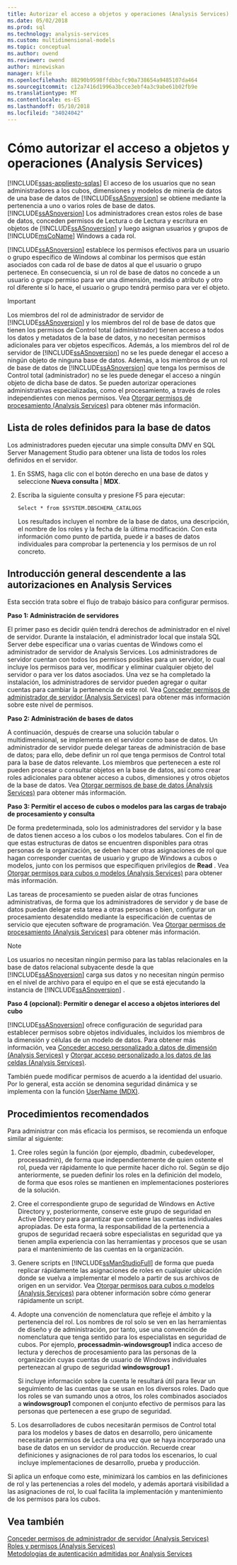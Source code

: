 ```yaml
---
title: Autorizar el acceso a objetos y operaciones (Analysis Services) | Documentos de Microsoft
ms.date: 05/02/2018
ms.prod: sql
ms.technology: analysis-services
ms.custom: multidimensional-models
ms.topic: conceptual
ms.author: owend
ms.reviewer: owend
author: minewiskan
manager: kfile
ms.openlocfilehash: 88290b9598ffdbbcfc90a738654a9485107da464
ms.sourcegitcommit: c12a7416d1996a3bcce3ebf4a3c9abe61b02fb9e
ms.translationtype: MT
ms.contentlocale: es-ES
ms.lasthandoff: 05/10/2018
ms.locfileid: "34024042"
---
```

# <a name="authorizing-access-to-objects-and-operations-analysis-services"></a>Cómo autorizar el acceso a objetos y operaciones (Analysis Services)
[!INCLUDE[ssas-appliesto-sqlas](../../includes/ssas-appliesto-sqlas.md)]
  El acceso de los usuarios que no sean administradores a los cubos, dimensiones y modelos de minería de datos de una base de datos de [!INCLUDE[ssASnoversion](../../includes/ssasnoversion-md.md)] se obtiene mediante la pertenencia a uno o varios roles de base de datos. [!INCLUDE[ssASnoversion](../../includes/ssasnoversion-md.md)] Los administradores crean estos roles de base de datos, conceden permisos de Lectura o de Lectura y escritura en objetos de [!INCLUDE[ssASnoversion](../../includes/ssasnoversion-md.md)] y luego asignan usuarios y grupos de [!INCLUDE[msCoName](../../includes/msconame-md.md)] Windows a cada rol.  
  
 [!INCLUDE[ssASnoversion](../../includes/ssasnoversion-md.md)] establece los permisos efectivos para un usuario o grupo específico de Windows al combinar los permisos que están asociados con cada rol de base de datos al que el usuario o grupo pertenece. En consecuencia, si un rol de base de datos no concede a un usuario o grupo permiso para ver una dimensión, medida o atributo y otro rol diferente sí lo hace, el usuario o grupo tendrá permiso para ver el objeto.  
  
> [!IMPORTANT]  
>  Los miembros del rol de administrador de servidor de [!INCLUDE[ssASnoversion](../../includes/ssasnoversion-md.md)] y los miembros del rol de base de datos que tienen los permisos de Control total (administrador) tienen acceso a todos los datos y metadatos de la base de datos, y no necesitan permisos adicionales para ver objetos específicos. Además, a los miembros del rol de servidor de [!INCLUDE[ssASnoversion](../../includes/ssasnoversion-md.md)] no se les puede denegar el acceso a ningún objeto de ninguna base de datos. Además, a los miembros de un rol de base de datos de [!INCLUDE[ssASnoversion](../../includes/ssasnoversion-md.md)] que tenga los permisos de Control total (administrador) no se les puede denegar el acceso a ningún objeto de dicha base de datos. Se pueden autorizar operaciones administrativas especializadas, como el procesamiento, a través de roles independientes con menos permisos. Vea [Otorgar permisos de procesamiento &#40;Analysis Services&#41;](../../analysis-services/multidimensional-models/grant-process-permissions-analysis-services.md) para obtener más información.  
  
## <a name="list-roles-defined-for-your-database"></a>Lista de roles definidos para la base de datos  
 Los administradores pueden ejecutar una simple consulta DMV en SQL Server Management Studio para obtener una lista de todos los roles definidos en el servidor.  
  
1.  En SSMS, haga clic con el botón derecho en una base de datos y seleccione **Nueva consulta** | **MDX**.  
  
2.  Escriba la siguiente consulta y presione F5 para ejecutar:  
  
    ```  
    Select * from $SYSTEM.DBSCHEMA_CATALOGS  
    ```  
  
     Los resultados incluyen el nombre de la base de datos, una descripción, el nombre de los roles y la fecha de la última modificación. Con esta información como punto de partida, puede ir a bases de datos individuales para comprobar la pertenencia y los permisos de un rol concreto.  
  
## <a name="top-down-overview-of-analysis-services-authorization"></a>Introducción general descendente a las autorizaciones en Analysis Services  
 Esta sección trata sobre el flujo de trabajo básico para configurar permisos.  
  
 **Paso 1: Administración de servidores**  
  
 El primer paso es decidir quién tendrá derechos de administrador en el nivel de servidor. Durante la instalación, el administrador local que instala SQL Server debe especificar una o varias cuentas de Windows como el administrador de servidor de Analysis Services. Los administradores de servidor cuentan con todos los permisos posibles para un servidor, lo cual incluye los permisos para ver, modificar y eliminar cualquier objeto del servidor o para ver los datos asociados. Una vez se ha completado la instalación, los administradores de servidor pueden agregar o quitar cuentas para cambiar la pertenencia de este rol. Vea [Conceder permisos de administrador de servidor (Analysis Services)](../../analysis-services/instances/grant-server-admin-rights-to-an-analysis-services-instance.md) para obtener más información sobre este nivel de permisos.  
  
 **Paso 2: Administración de bases de datos**  
  
 A continuación, después de crearse una solución tabular o multidimensional, se implementa en el servidor como base de datos. Un administrador de servidor puede delegar tareas de administración de base de datos; para ello, debe definir un rol que tenga permisos de Control total para la base de datos relevante. Los miembros que pertenecen a este rol pueden procesar o consultar objetos en la base de datos, así como crear roles adicionales para obtener acceso a cubos, dimensiones y otros objetos de la base de datos. Vea [Otorgar permisos de base de datos &#40;Analysis Services&#41;](../../analysis-services/multidimensional-models/grant-database-permissions-analysis-services.md) para obtener más información.  
  
 **Paso 3: Permitir el acceso de cubos o modelos para las cargas de trabajo de procesamiento y consulta**  
  
 De forma predeterminada, solo los administradores del servidor y la base de datos tienen acceso a los cubos o los modelos tabulares. Con el fin de que estas estructuras de datos se encuentren disponibles para otras personas de la organización, se deben hacer otras asignaciones de rol que hagan corresponder cuentas de usuario y grupo de Windows a cubos o modelos, junto con los permisos que especifiquen privilegios de **Read** . Vea [Otorgar permisos para cubos o modelos &#40;Analysis Services&#41;](../../analysis-services/multidimensional-models/grant-cube-or-model-permissions-analysis-services.md) para obtener más información.  
  
 Las tareas de procesamiento se pueden aislar de otras funciones administrativas, de forma que los administradores de servidor y de base de datos puedan delegar esta tarea a otras personas o bien, configurar un procesamiento desatendido mediante la especificación de cuentas de servicio que ejecuten software de programación. Vea [Otorgar permisos de procesamiento &#40;Analysis Services&#41;](../../analysis-services/multidimensional-models/grant-process-permissions-analysis-services.md) para obtener más información.  
  
> [!NOTE]  
>  Los usuarios no necesitan ningún permiso para las tablas relacionales en la base de datos relacional subyacente desde la que [!INCLUDE[ssASnoversion](../../includes/ssasnoversion-md.md)] carga sus datos y no necesitan ningún permiso en el nivel de archivo para el equipo en el que se está ejecutando la instancia de [!INCLUDE[ssASnoversion](../../includes/ssasnoversion-md.md)] .  
  
 **Paso 4 (opcional): Permitir o denegar el acceso a objetos interiores del cubo**  
  
 [!INCLUDE[ssASnoversion](../../includes/ssasnoversion-md.md)] ofrece configuración de seguridad para establecer permisos sobre objetos individuales, incluidos los miembros de la dimensión y células de un modelo de datos. Para obtener más información, vea [Conceder acceso personalizado a datos de dimensión &#40;Analysis Services&#41;](../../analysis-services/multidimensional-models/grant-custom-access-to-dimension-data-analysis-services.md) y [Otorgar acceso personalizado a los datos de las celdas &#40;Analysis Services&#41;](../../analysis-services/multidimensional-models/grant-custom-access-to-cell-data-analysis-services.md).  
  
 También puede modificar permisos de acuerdo a la identidad del usuario. Por lo general, esta acción se denomina seguridad dinámica y se implementa con la función [UserName &#40;MDX&#41;](../../mdx/username-mdx.md).  
  
## <a name="best-practices"></a>Procedimientos recomendados  
 Para administrar con más eficacia los permisos, se recomienda un enfoque similar al siguiente:  
  
1.  Cree roles según la función (por ejemplo, dbadmin, cubedeveloper, processadmin), de forma que independientemente de quien ostente el rol, pueda ver rápidamente lo que permite hacer dicho rol. Según se dijo anteriormente, se pueden definir los roles en la definición del modelo, de forma que esos roles se mantienen en implementaciones posteriores de la solución.  
  
2.  Cree el correspondiente grupo de seguridad de Windows en Active Directory y, posteriormente, conserve este grupo de seguridad en Active Directory para garantizar que contiene las cuentas individuales apropiadas. De esta forma, la responsabilidad de la pertenencia a grupos de seguridad recaerá sobre especialistas en seguridad que ya tienen amplia experiencia con las herramientas y procesos que se usan para el mantenimiento de las cuentas en la organización.  
  
3.  Genere scripts en [!INCLUDE[ssManStudioFull](../../includes/ssmanstudiofull-md.md)] de forma que pueda replicar rápidamente las asignaciones de roles en cualquier ubicación donde se vuelva a implementar el modelo a partir de sus archivos de origen en un servidor. Vea [Otorgar permisos para cubos o modelos &#40;Analysis Services&#41;](../../analysis-services/multidimensional-models/grant-cube-or-model-permissions-analysis-services.md) para obtener información sobre cómo generar rápidamente un script.  
  
4.  Adopte una convención de nomenclatura que refleje el ámbito y la pertenencia del rol. Los nombres de rol solo se ven en las herramientas de diseño y de administración, por tanto, use una convención de nomenclatura que tenga sentido para los especialistas en seguridad de cubos. Por ejemplo, **processadmin-windowsgroup1** indica acceso de lectura y derechos de procesamiento para las personas de la organización cuyas cuentas de usuario de Windows individuales pertenezcan al grupo de seguridad **windowsgroup1** .  
  
     Si incluye información sobre la cuenta le resultará útil para llevar un seguimiento de las cuentas que se usan en los diversos roles. Dado que los roles se van sumando unos a otros, los roles combinados asociados a **windowsgroup1** componen el conjunto efectivo de permisos para las personas que pertenecen a ese grupo de seguridad.  
  
5.  Los desarrolladores de cubos necesitarán permisos de Control total para los modelos y bases de datos en desarrollo, pero únicamente necesitarán permisos de Lectura una vez que se haya incorporado una base de datos en un servidor de producción. Recuerde crear definiciones y asignaciones de rol para todos los escenarios, lo cual incluye implementaciones de desarrollo, prueba y producción.  
  
 Si aplica un enfoque como este, minimizará los cambios en las definiciones de rol y las pertenencias a roles del modelo, y además aportará visibilidad a las asignaciones de rol, lo cual facilita la implementación y mantenimiento de los permisos para los cubos.  
  
## <a name="see-also"></a>Vea también  
 [Conceder permisos de administrador de servidor (Analysis Services)](../../analysis-services/instances/grant-server-admin-rights-to-an-analysis-services-instance.md)   
 [Roles y permisos &#40;Analysis Services&#41;](../../analysis-services/multidimensional-models/roles-and-permissions-analysis-services.md)   
 [Metodologías de autenticación admitidas por Analysis Services](../../analysis-services/instances/authentication-methodologies-supported-by-analysis-services.md)  
  
  
